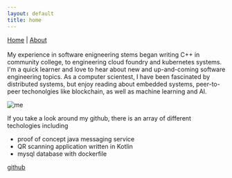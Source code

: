 ```yaml
---
layout: default
title: home
---
```

<a href="index">Home</a> | <a href="about">About</a><br/><br/>
My experience in software enigneering stems began writing C++ in community college, to engineering cloud foundry and kubernetes systems.
I'm a quick learner and love to hear about new and up-and-coming software engineering topics.
As a computer scientest, I have been fascinated by distributed systems, but enjoy reading about embedded systems, peer-to-peer techonolgies like blockchain,
as well as machine learning and AI.


![me](https://avatars.githubusercontent.com/u/16180935?v=4)


If you take a look around my github, there is an array of different techologies including 
*  proof of concept java messaging service
*  QR scanning application written in Kotlin
*  mysql database with dockerfile


<footer>
<a href="https://github.com/emalgamatedsoy">github</a>
</footer>
